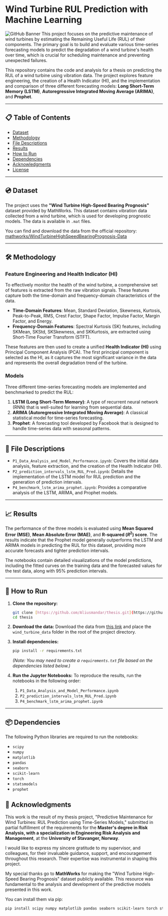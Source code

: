 # Wind Turbine RUL Prediction with Machine Learning

![GitHub Banner](https://user-images.githubusercontent.com/3997099/121780442-799a0e80-cb3b-11eb-9880-a2f0412613b9.png) This project focuses on the predictive maintenance of wind turbines by estimating the Remaining Useful Life (RUL) of their components. The primary goal is to build and evaluate various time-series forecasting models to predict the degradation of a wind turbine's health over time, which is crucial for scheduling maintenance and preventing unexpected failures.

This repository contains the code and analysis for a thesis on predicting the RUL of a wind turbine using vibration data. The project explores feature engineering, the creation of a Health Indicator (HI), and the implementation and comparison of three different forecasting models: **Long Short-Term Memory (LSTM)**, **Autoregressive Integrated Moving Average (ARIMA)**, and **Prophet**.

---

## 📋 Table of Contents
* [Dataset](#-dataset)
* [Methodology](#-methodology)
* [File Descriptions](#-file-descriptions)
* [Results](#-results)
* [How to Run](#-how-to-run)
* [Dependencies](#-dependencies)
* [Acknowledgments](#-acknowledgments)
* [License](#-license)

---

## 💿 Dataset

The project uses the **"Wind Turbine High-Speed Bearing Prognosis"** dataset provided by MathWorks. This dataset contains vibration data collected from a wind turbine, which is used for developing prognostic models. The data is available in `.mat` files.

You can find and download the data from the official repository:
[mathworks/WindTurbineHighSpeedBearingPrognosis-Data](https://github.com/mathworks/WindTurbineHighSpeedBearingPrognosis-Data)

---

## 🛠️ Methodology

### Feature Engineering and Health Indicator (HI)
To effectively monitor the health of the wind turbine, a comprehensive set of features is extracted from the raw vibration signals. These features capture both the time-domain and frequency-domain characteristics of the data.

* **Time-Domain Features**: Mean, Standard Deviation, Skewness, Kurtosis, Peak-to-Peak, RMS, Crest Factor, Shape Factor, Impulse Factor, Margin Factor, and Energy.
* **Frequency-Domain Features**: Spectral Kurtosis (SK) features, including SKMean, SKStd, SKSkewness, and SKKurtosis, are extracted using Short-Time Fourier Transform (STFT).

These features are then used to create a unified **Health Indicator (HI)** using Principal Component Analysis (PCA). The first principal component is selected as the HI, as it captures the most significant variance in the data and represents the overall degradation trend of the turbine.

### Models
Three different time-series forecasting models are implemented and benchmarked to predict the RUL:

1.  **LSTM (Long Short-Term Memory)**: A type of recurrent neural network (RNN) that is well-suited for learning from sequential data.
2.  **ARIMA (Autoregressive Integrated Moving Average)**: A classical statistical model for time-series forecasting.
3.  **Prophet**: A forecasting tool developed by Facebook that is designed to handle time-series data with seasonal patterns.

---

## 📁 File Descriptions

* `P1_Data_Analysis_and_Model_Performance.ipynb`: Covers the initial data analysis, feature extraction, and the creation of the Health Indicator (HI).
* `P2_prediction_intervals_lstm_RUL_Pred.ipynb`: Details the implementation of the LSTM model for RUL prediction and the generation of prediction intervals.
* `P4_benchmark_lstm_arima_prophet.ipynb`: Provides a comparative analysis of the LSTM, ARIMA, and Prophet models.

---

## 📈 Results

The performance of the three models is evaluated using **Mean Squared Error (MSE)**, **Mean Absolute Error (MAE)**, and **R-squared ($R^2$) score**. The results indicate that the Prophet model generally outperforms the LSTM and ARIMA models in predicting the RUL for this dataset, providing more accurate forecasts and tighter prediction intervals.

The notebooks contain detailed visualizations of the model predictions, including the fitted curves on the training data and the forecasted values for the test data, along with 95% prediction intervals.

---

## 🚀 How to Run

1.  **Clone the repository:**
    ```bash
    git clone [https://github.com/Aliusmandar/thesis.git](https://github.com/Aliusmandar/thesis.git)
    cd thesis
    ```
2.  **Download the data:**
    Download the data from [this link](https://github.com/mathworks/WindTurbineHighSpeedBearingPrognosis-Data) and place the `wind_turbine_data` folder in the root of the project directory.

3.  **Install dependencies:**
    ```bash
    pip install -r requirements.txt
    ```
    *(Note: You may need to create a `requirements.txt` file based on the dependencies listed below.)*

4.  **Run the Jupyter Notebooks:**
    To reproduce the results, run the notebooks in the following order:
    1.  `P1_Data_Analysis_and_Model_Performance.ipynb`
    2.  `P2_prediction_intervals_lstm_RUL_Pred.ipynb`
    3.  `P4_benchmark_lstm_arima_prophet.ipynb`

---

## 📦 Dependencies

The following Python libraries are required to run the notebooks:

* `scipy`
* `numpy`
* `matplotlib`
* `pandas`
* `seaborn`
* `scikit-learn`
* `torch`
* `statsmodels`
* `prophet`
  
## 🙏 Acknowledgments

This work is the result of my thesis project, "Predictive Maintenance for Wind Turbines: RUL Prediction using Time-Series Models," submitted in partial fulfillment of the requirements for the **Master's degree in Risk Analysis, with a specialization in Engineering Risk Analysis and Management**, at the **University of Stavanger, Norway**.

I would like to express my sincere gratitude to my supervisor, and colleagues, for their invaluable guidance, support, and encouragement throughout this research. Their expertise was instrumental in shaping this project.

My special thanks go to **MathWorks** for making the "Wind Turbine High-Speed Bearing Prognosis" dataset publicly available. This resource was fundamental to the analysis and development of the predictive models presented in this work.


You can install them via pip:
```bash
pip install scipy numpy matplotlib pandas seaborn scikit-learn torch statsmodels prophet
